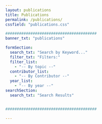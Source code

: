 ```yaml
---
layout: publications
title: Publications
permalink: /publications/
cssfield: "publications.css"

########################################
banner_txt: "publications"

formSection:
  search_txt: "Search by Keyword..."
  filter_txt: "Filters:"
  filter_list:
    - "-- By topic --"
  contributor_list:
    - "-- By Contributor --"
  year_list:
    - "-- By year --"
searchSection:
  search_txt: "Search Results"


########################################

---
```

